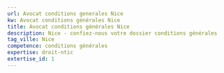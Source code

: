 ```yaml
---
url: Avocat conditions generales Nice
kw: Avocat conditions générales Nice
title: Avocat conditions générales Nice
description: Nice - confiez-nous votre dossier conditions générales
tag_ville: Nice
competence: conditions générales
expertise: droit-ntic
extertise_id: 1
---
```

